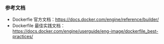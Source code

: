 ### 参考文档

* Dockerfie 官方文档：<https://docs.docker.com/engine/reference/builder/>
* Dockerfile 最佳实践文档：<https://docs.docker.com/engine/userguide/eng-image/dockerfile_best-practices/>
